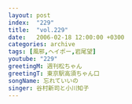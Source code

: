 ```yaml
---
layout: post
index:  "229"
title:  "vol.229"
date:   2006-02-18 12:00:00 +0300
categories: archive
tags: [風邪,ヘイポー,岩尾望]
youtube: "229"
greetingM: 週刊松ちゃん
greetingT: 東京駅高須ちゃん口
songName: 忘れていいの
singer: 谷村新司と小川知子
---
```

